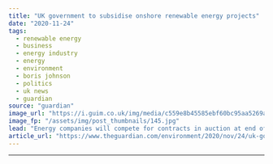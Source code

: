 ```yaml
---
title: "UK government to subsidise onshore renewable energy projects"
date: "2020-11-24"
tags: 
  - renewable energy
  - business
  - energy industry
  - energy
  - environment
  - boris johnson
  - politics
  - uk news
  - guardian
source: "guardian"
image_url: "https://i.guim.co.uk/img/media/c559e8b45585ebf60bc95aa5269ade942213b386/42_362_5681_3409/master/5681.jpg?width=460&quality=85&auto=format&fit=max&s=709f8813d077b51372ed607dc203ad35"
image_fp: "/assets/img/post_thumbnails/145.jpg"
lead: "Energy companies will compete for contracts in auction at end of 2021The government plans to double the amount of renewable energy it will subsidise next year after agreeing to include onshore wind and solar power projects for the first time since 20..."
article_url: "https://www.theguardian.com/environment/2020/nov/24/uk-government-to-subsidise-onshore-renewable-energy-projects"
---
```


---
